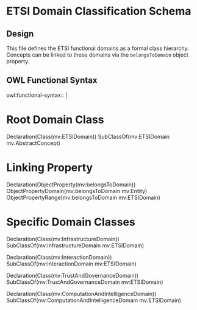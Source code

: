 # ETSI Domain Classification Schema

## Design

This file defines the ETSI functional domains as a formal class hierarchy. Concepts can be linked to these domains via the `belongsToDomain` object property.

## OWL Functional Syntax

owl:functional-syntax:: |

# Root Domain Class

  Declaration(Class(mv:ETSIDomain))
  SubClassOf(mv:ETSIDomain mv:AbstractConcept)

# Linking Property

  Declaration(ObjectProperty(mv:belongsToDomain))
  ObjectPropertyDomain(mv:belongsToDomain mv:Entity)
  ObjectPropertyRange(mv:belongsToDomain mv:ETSIDomain)

# Specific Domain Classes

  Declaration(Class(mv:InfrastructureDomain))
  SubClassOf(mv:InfrastructureDomain mv:ETSIDomain)

  Declaration(Class(mv:InteractionDomain))
  SubClassOf(mv:InteractionDomain mv:ETSIDomain)

  Declaration(Class(mv:TrustAndGovernanceDomain))
  SubClassOf(mv:TrustAndGovernanceDomain mv:ETSIDomain)

  Declaration(Class(mv:ComputationAndIntelligenceDomain))
  SubClassOf(mv:ComputationAndIntelligenceDomain mv:ETSIDomain)

